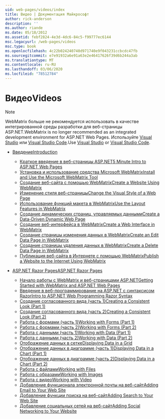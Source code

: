 ```yaml
---
uid: web-pages/videos/index
title: Видео | Документация Майкрософт
author: rick-anderson
description: ''
ms.author: riande
ms.date: 05/18/2012
ms.assetid: febf2824-4e3d-4dc6-84c5-f99777ec6144
msc.legacyurl: /web-pages/videos
msc.type: book
ms.openlocfilehash: 4c22b024240740d971740e9f043231ccbcdc47fb
ms.sourcegitcommit: e7e91932a6e91a63e2e46417626f39d6b244a3ab
ms.translationtype: MT
ms.contentlocale: ru-RU
ms.lasthandoff: 03/06/2020
ms.locfileid: "78512784"
---
```

# <a name="videos"></a><span data-ttu-id="adb82-102">Видео</span><span class="sxs-lookup"><span data-stu-id="adb82-102">Videos</span></span>

> [!NOTE] 
> <span data-ttu-id="adb82-103">WebMatrix больше не рекомендуется использовать в качестве интегрированной среды разработки для веб-страницы ASP.NET.</span><span class="sxs-lookup"><span data-stu-id="adb82-103">WebMatrix is no longer recommended as an integrated development environment for ASP.NET Web Pages.</span></span> <span data-ttu-id="adb82-104">Используйте [Visual Studio](xref:aspnet/web-pages/overview/getting-started/program-asp-net-web-pages-in-visual-studio) или [Visual Studio Code](https://code.visualstudio.com/).</span><span class="sxs-lookup"><span data-stu-id="adb82-104">Use [Visual Studio](xref:aspnet/web-pages/overview/getting-started/program-asp-net-web-pages-in-visual-studio) or [Visual Studio Code](https://code.visualstudio.com/).</span></span>

- [<span data-ttu-id="adb82-105">Введение</span><span class="sxs-lookup"><span data-stu-id="adb82-105">Introduction</span></span>](introduction/index.md)

    - [<span data-ttu-id="adb82-106">Краткое введение в веб-страницы ASP.NET</span><span class="sxs-lookup"><span data-stu-id="adb82-106">5 Minute Intro to ASP.NET Web Pages</span></span>](introduction/5-minute-introduction-to-aspnet-web-pages.md)
    - [<span data-ttu-id="adb82-107">Установка и использование средства Microsoft WebMatrix</span><span class="sxs-lookup"><span data-stu-id="adb82-107">Install and Use the Microsoft WebMatrix Tool</span></span>](introduction/install-and-use-the-microsoft-webmatrix-tool.md)
    - [<span data-ttu-id="adb82-108">Создание веб-сайта с помощью WebMatrix</span><span class="sxs-lookup"><span data-stu-id="adb82-108">Create a Website Using WebMatrix</span></span>](introduction/create-a-website-using-webmatrix.md)
    - [<span data-ttu-id="adb82-109">Изменение стиля веб-страницы</span><span class="sxs-lookup"><span data-stu-id="adb82-109">Change the Visual Style of a Web Page</span></span>](introduction/change-the-visual-style-of-a-web-page.md)
    - [<span data-ttu-id="adb82-110">Использование функций макета в WebMatrix</span><span class="sxs-lookup"><span data-stu-id="adb82-110">Use the Layout Features in WebMatrix</span></span>](introduction/use-the-layout-features-in-webmatrix.md)
    - [<span data-ttu-id="adb82-111">Создание динамических страниц, управляемых данными</span><span class="sxs-lookup"><span data-stu-id="adb82-111">Create a Data-Driven Dynamic Web Page</span></span>](introduction/create-a-data-driven-dynamic-web-page.md)
    - [<span data-ttu-id="adb82-112">Создание веб-интерфейса в WebMatrix</span><span class="sxs-lookup"><span data-stu-id="adb82-112">Create a Web Interface in WebMatrix</span></span>](introduction/create-a-web-interface-in-webmatrix.md)
    - [<span data-ttu-id="adb82-113">Создание страницы изменения данных в WebMatrix</span><span class="sxs-lookup"><span data-stu-id="adb82-113">Create an Edit Data Page in WebMatrix</span></span>](introduction/create-an-edit-data-page-in-webmatrix.md)
    - [<span data-ttu-id="adb82-114">Создание страницы удаления данных в WebMatrix</span><span class="sxs-lookup"><span data-stu-id="adb82-114">Create a Delete Data Page in WebMatrix</span></span>](introduction/create-a-delete-data-page-in-webmatrix.md)
    - [<span data-ttu-id="adb82-115">Публикация веб-сайта в Интернете с помощью WebMatrix</span><span class="sxs-lookup"><span data-stu-id="adb82-115">Publish a Website to the Internet Using WebMatrix</span></span>](introduction/publish-a-website-to-the-internet-using-webmatrix.md)
- [<span data-ttu-id="adb82-116">ASP.NET Razor Pages</span><span class="sxs-lookup"><span data-stu-id="adb82-116">ASP.NET Razor Pages</span></span>](aspnet-razor-pages/index.md)

    - [<span data-ttu-id="adb82-117">Начало работы с WebMatrix и веб-страницами ASP.NET</span><span class="sxs-lookup"><span data-stu-id="adb82-117">Getting Started with WebMatrix and ASP.NET Web Pages</span></span>](aspnet-razor-pages/getting-started-with-webmatrix-and-aspnet-web-pages.md)
    - [<span data-ttu-id="adb82-118">Введение в веб-программирование на ASP.NET с синтаксисом Razor</span><span class="sxs-lookup"><span data-stu-id="adb82-118">Intro to ASP.NET Web Programming Razor Syntax</span></span>](aspnet-razor-pages/introduction-to-aspnet-web-programming-using-the-razor-syntax.md)
    - [<span data-ttu-id="adb82-119">Создание согласованного вида (часть 1)</span><span class="sxs-lookup"><span data-stu-id="adb82-119">Creating a Consistent Look (Part 1)</span></span>](aspnet-razor-pages/creating-a-consistent-look-part-1.md)
    - [<span data-ttu-id="adb82-120">Создание согласованного вида (часть 2)</span><span class="sxs-lookup"><span data-stu-id="adb82-120">Creating a Consistent Look (Part 2)</span></span>](aspnet-razor-pages/creating-a-consistent-look-part-2.md)
    - [<span data-ttu-id="adb82-121">Работа с формами (часть 1)</span><span class="sxs-lookup"><span data-stu-id="adb82-121">Working with Forms (Part 1)</span></span>](aspnet-razor-pages/working-with-forms-part-1.md)
    - [<span data-ttu-id="adb82-122">Работа с формами (часть 2)</span><span class="sxs-lookup"><span data-stu-id="adb82-122">Working with Forms (Part 2)</span></span>](aspnet-razor-pages/working-with-forms-part-2.md)
    - [<span data-ttu-id="adb82-123">Работа с данными (часть 1)</span><span class="sxs-lookup"><span data-stu-id="adb82-123">Working with Data (Part 1)</span></span>](aspnet-razor-pages/working-with-data-part-1.md)
    - [<span data-ttu-id="adb82-124">Работа с данными (часть 2)</span><span class="sxs-lookup"><span data-stu-id="adb82-124">Working with Data (Part 2)</span></span>](aspnet-razor-pages/working-with-data-part-2.md)
    - [<span data-ttu-id="adb82-125">Отображение данных в сетке</span><span class="sxs-lookup"><span data-stu-id="adb82-125">Displaying Data in a Grid</span></span>](aspnet-razor-pages/displaying-data-in-a-grid.md)
    - [<span data-ttu-id="adb82-126">Отображение данных в диаграмме (часть 1)</span><span class="sxs-lookup"><span data-stu-id="adb82-126">Displaying Data in a Chart (Part 1)</span></span>](aspnet-razor-pages/displaying-data-in-a-chart-part-1.md)
    - [<span data-ttu-id="adb82-127">Отображение данных в диаграмме (часть 2)</span><span class="sxs-lookup"><span data-stu-id="adb82-127">Displaying Data in a Chart (Part 2)</span></span>](aspnet-razor-pages/displaying-data-in-a-chart-part-2.md)
    - [<span data-ttu-id="adb82-128">Работа с файлами</span><span class="sxs-lookup"><span data-stu-id="adb82-128">Working with Files</span></span>](aspnet-razor-pages/working-with-files.md)
    - [<span data-ttu-id="adb82-129">Работа с образами</span><span class="sxs-lookup"><span data-stu-id="adb82-129">Working with Images</span></span>](aspnet-razor-pages/working-with-images.md)
    - [<span data-ttu-id="adb82-130">Работа с видео</span><span class="sxs-lookup"><span data-stu-id="adb82-130">Working with Video</span></span>](aspnet-razor-pages/working-with-video.md)
    - [<span data-ttu-id="adb82-131">Добавление функционала электронной почты на веб-сайт</span><span class="sxs-lookup"><span data-stu-id="adb82-131">Adding Email to Your Web Site</span></span>](aspnet-razor-pages/adding-email-to-your-web-site.md)
    - [<span data-ttu-id="adb82-132">Добавление функции поиска на веб-сайт</span><span class="sxs-lookup"><span data-stu-id="adb82-132">Adding Search to Your Web Site</span></span>](aspnet-razor-pages/adding-search-to-your-web-site.md)
    - [<span data-ttu-id="adb82-133">Добавление социальных сетей на веб-сайт</span><span class="sxs-lookup"><span data-stu-id="adb82-133">Adding Social Networking to Your Website</span></span>](aspnet-razor-pages/adding-social-networking-to-your-website.md)
